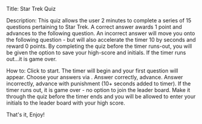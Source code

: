 Title:
Star Trek Quiz

Description:
This quiz allows the user 2 minutes to complete a series of 15 questions pertaining to Star Trek. A correct answer awards 1 point and advances to the following question. An incorrect answer will move you onto the following question - but will also accelerate the timer 10 by seconds and reward 0 points. By completing the quiz before the timer runs-out, you will be given the option to save your high-score and initials. If the timer runs out...it is game over.

How to:
Click <Begin-Quiz> to start. 
The timer will begin and your first question will appear. 
Choose your answers via <multiple-choice>.
Answer correctly, advance.
Answer incorrectly, advance with punishment (10+ seconds added to timer).
If the timer runs out, it is game over - no option to join the leader board.
Make it through the quiz before the timer ends and you will be allowed to enter your initials to the leader board with your high score. 

That's it,
Enjoy!
